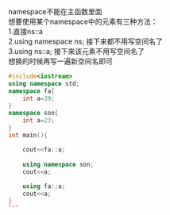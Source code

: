namespace不能在主函数里面	
想要使用某个namespace中的元素有三种方法：	
1.直接ns::a	
2.using namespace ns; 接下来都不用写空间名了	
3.using ns::a; 接下来该元素不用写空间名了	
想换的时候再写一遍新空间名即可	
````cpp
#include<iostream> 
using namespace std;
namespace fa{
	int a=39;
}
namespace son{
	int a=23;
}
int main(){

	cout<<fa::a;
  
	using namespace son;
	cout<<a;
  
	using fa::a;
	cout<<a;
}
```
